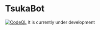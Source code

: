 # TsukaBot
[![CodeQL](https://github.com/wraith4081/TsukaBot/actions/workflows/codeql.yml/badge.svg)](https://github.com/wraith4081/TsukaBot/actions/workflows/codeql.yml)
It is currently under development
